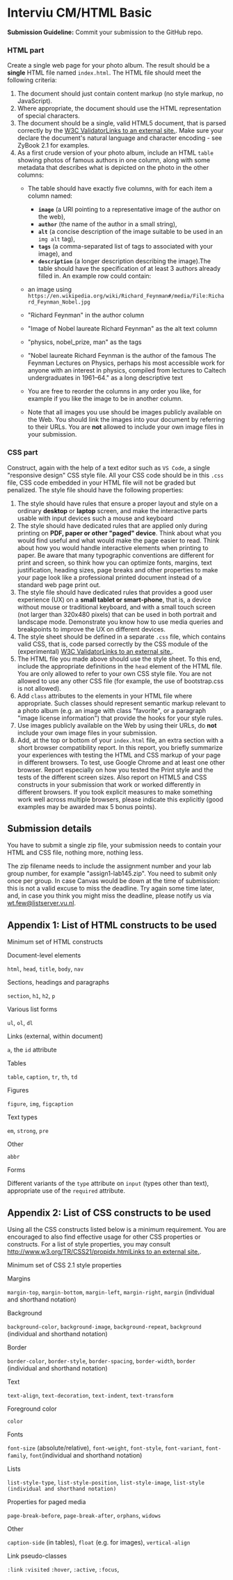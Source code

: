 # Interviu CM/HTML Basic

**Submission Guideline:** Commit your submission to the GitHub repo.

### HTML part

Create a single web page for your photo album. The result should be a  **single**  HTML file named  `index.html`. The HTML file should meet the following criteria:

1.  The document should just contain content markup (no style markup, no JavaScript).
2.  Where appropriate, the document should use the HTML representation of special characters.
3.  The document should be a single, valid HTML5 document, that is parsed correctly by the  [W3C ValidatorLinks to an external site.](https://validator.w3.org/nu/#file). Make sure your declare the document's natural language and character encoding - see ZyBook 2.1 for examples.
4.  As a first crude version of your photo album, include an HTML  `table`  showing photos of famous authors in one column, along with some metadata that describes what is depicted on the photo in the other columns:
    -   The table should have exactly five columns, with for each item a column named:
        -   **`image`**  (a URI pointing to a representative image of the author on the web),
        -   **`author`**  (the name of the author in a small string),
        -   **`alt`**  (a concise description of the image suitable to be used in an  `img alt`  tag),
        -   **`tags`**  (a comma-separated list of tags to associated with your image), and
        -   **`description`**  (a longer description describing the image).The table should have the specification of at least 3 authors already filled in. An example row could contain:
    
    -   an image using  `https://en.wikipedia.org/wiki/Richard_Feynman#/media/File:Richard_Feynman_Nobel.jpg`
    -   "Richard Feynman" in the author column
    -   "Image of Nobel laureate Richard Feynman" as the alt text column
    -   "physics, nobel_prize, man" as the tags
    -   "Nobel laureate Richard Feynman is the author of the famous The Feynman Lectures on Physics, perhaps his most accessible work for anyone with an interest in physics, compiled from lectures to Caltech undergraduates in 1961–64." as a long descriptive text
    
    -   You are free to reorder the columns in any order you like, for example if you like the image to be in another column.
    -   Note that all images you use should be images publicly available on the Web. You should link the images into your document by referring to their URLs. You are  **not**  allowed to include your own image files in your submission.

### CSS part

Construct, again with the help of a text editor such as  `VS Code`, a single "responsive design" CSS style file. All your CSS code should be in this  `.css`  file, CSS code embedded in your HTML file will not be graded but penalized. The style file should have the following properties:

1.  The style should have rules that ensure a proper layout and style on a ordinary  **desktop**  or  **laptop**  screen, and make the interactive parts usable with input devices such a mouse and keyboard
2.  The style should have dedicated rules that are applied only during printing on  **PDF, paper or other "paged" device**. Think about what you would find useful and what would make the page easier to read. Think about how you would handle interactive elements when printing to paper. Be aware that many typographic conventions are different for print and screen, so think how you can optimize fonts, margins, text justification, heading sizes, page breaks and other properties to make your page look like a professional printed document instead of a standard web page print out.
3.  The style file should have dedicated rules that provides a good user experience (UX) on a  **small tablet or smart-phone**, that is, a device without mouse or traditional keyboard, and with a small touch screen (not larger than 320x480 pixels) that can be used in both portrait and landscape mode. Demonstrate you know how to use media queries and breakpoints to improve the UX on different devices. 
4.  The style sheet should be defined in a separate  `.css`  file, which contains valid CSS, that is, code parsed correctly by the CSS module of the (experimental)  [W3C ValidatorLinks to an external site.](https://validator.w3.org/nu/#file).
5.  The HTML file you made above should use the style sheet. To this end, include the appropriate definitions in the  `head`  element of the HTML file. You are only allowed to refer to your own CSS style file. You are not allowed to use any other CSS file (for example, the use of bootstrap.css is not allowed).
6.  Add  `class`  attributes to the elements in your HTML file where appropriate. Such classes should represent semantic markup relevant to a photo album (e.g. an image with class "favorite", or a paragraph "image license information") that provide the hooks for your style rules.
8.  Use images publicly available on the Web by using their URLs, do  **not**  include your own image files in your submission.
9.  Add, at the top or bottom of your  `index.html`  file, an extra section with a short browser compatibility report. In this report, you briefly summarize your experiences with testing the HTML and CSS markup of your page in different browsers. To test, use Google Chrome and at least one other browser. Report especially on how you tested the  Print  style and the tests of the different screen sizes. Also report on HTML5 and CSS constructs in your submission that work or worked differently in different browsers. If you took explicit measures to make something work well across multiple browsers, please indicate this explicitly (good examples may be awarded max 5 bonus points).

## Submission details

You have to submit a single zip file, your submission needs to contain your HTML and CSS file, nothing more, nothing less.

The zip filename needs to include the assignment number and your lab group number, for example "assign1-lab145.zip". You need to submit only once per group. In case Canvas would be down at the time of submission: this is not a valid excuse to miss the deadline. Try again some time later, and, in case you think you might miss the deadline, please notify us via wt.few@listserver.vu.nl.

## Appendix 1: List of HTML constructs to be used

Minimum set of HTML constructs

Document-level elements

`html`,  `head`,  `title`,  `body`,  `nav`

Sections, headings and paragraphs

`section`,  `h1`,  `h2`,  `p`

Various list forms

`ul`,  `ol`,  `dl`

Links (external, within document)

`a`, the  `id`  attribute

Tables

`table`,  `caption`,  `tr`,  `th`,  `td`

Figures

`figure`,  `img`,  `figcaption`

Text types

`em`,  `strong`,  `pre`

Other

`abbr`

Forms

Different variants of the  `type`  attribute on  `input`  (types other than text), appropriate use of the  `required`  attribute.

## Appendix 2: List of CSS constructs to be used

Using all the CSS constructs listed below is a minimum requirement. You are encouraged to also find effective usage for other CSS properties or constructs. For a list of style properties, you may consult  [http://www.w3.org/TR/CSS21/propidx.htmlLinks to an external site.](http://www.w3.org/TR/CSS21/propidx.html).

Minimum set of CSS 2.1 style properties

Margins

`margin-top`,  `margin-bottom`,  `margin-left`,  `margin-right`,  `margin`  (individual and shorthand notation)

Background

`background-color`,  `background-image`,  `background-repeat`,  `background`  (individual and shorthand notation)

Border

`border-color`,  `border-style`,  `border-spacing`,  `border-width`,  `border`  (individual and shorthand notation)

Text

`text-align`,  `text-decoration`,  `text-indent`,  `text-transform`

Foreground color

`color`

Fonts

`font-size`  (absolute/relative),  `font-weight`,  `font-style`,  `font-variant`,  `font-family`,  `font`(individual and shorthand notation)

Lists

`list-style-type`,  `list-style-position`,  `list-style-image`,  `list-style (individual and shorthand notation)`

Properties for paged media

`page-break-before`,  `page-break-after`,  `orphans`,  `widows`

Other

`caption-side`  (in tables),  `float`  (e.g. for images),  `vertical-align`

Link pseudo-classes

`:link`  `:visited`  `:hover`,  `:active`,  `:focus`,
